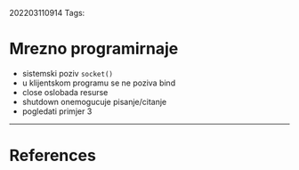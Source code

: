 202203110914
Tags: 

# Mrezno programirnaje
- sistemski poziv `socket()`
- u klijentskom programu se ne poziva bind
- close oslobada resurse
- shutdown onemogucuje pisanje/citanje
- pogledati primjer 3
---
# References